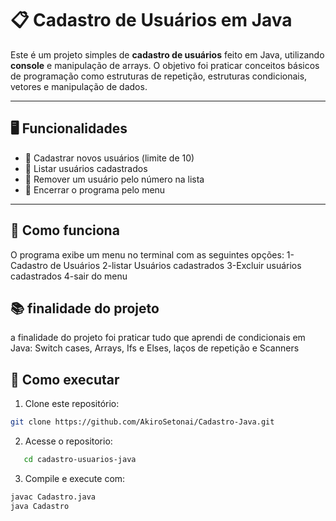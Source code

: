 # 📋 Cadastro de Usuários em Java

Este é um projeto simples de **cadastro de usuários** feito em Java, utilizando **console** e manipulação de arrays. O objetivo foi praticar conceitos básicos de programação como estruturas de repetição, estruturas condicionais, vetores e manipulação de dados.

---

## 🖥️ Funcionalidades

- 📌 Cadastrar novos usuários (limite de 10)
- 📌 Listar usuários cadastrados
- 📌 Remover um usuário pelo número na lista
- 📌 Encerrar o programa pelo menu

---

## 📌 Como funciona

O programa exibe um menu no terminal com as seguintes opções:
1-Cadastro de Usuários
2-listar Usuários cadastrados
3-Excluir usuários cadastrados
4-sair do menu

## 📚 finalidade do projeto

a finalidade do projeto foi praticar tudo que aprendi de condicionais em Java: Switch cases, Arrays, Ifs e Elses, laços de repetição e Scanners

## 🚀 Como executar

1. Clone este repositório:

```bash
git clone https://github.com/AkiroSetonai/Cadastro-Java.git
```
2. Acesse o repositorio:

```bash
   cd cadastro-usuarios-java
```

3. Compile e execute com:

```bash
javac Cadastro.java
java Cadastro
```
